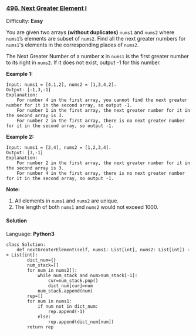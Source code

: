 ### [496\. Next Greater Element I](https://leetcode.com/problems/next-greater-element-i/)

Difficulty: **Easy**


You are given two arrays **(without duplicates)** `nums1` and `nums2` where `nums1`’s elements are subset of `nums2`. Find all the next greater numbers for `nums1`'s elements in the corresponding places of `nums2`.

The Next Greater Number of a number **x** in `nums1` is the first greater number to its right in `nums2`. If it does not exist, output -1 for this number.

**Example 1:**  

```
Input: nums1 = [4,1,2], nums2 = [1,3,4,2].
Output: [-1,3,-1]
Explanation:
    For number 4 in the first array, you cannot find the next greater number for it in the second array, so output -1.
    For number 1 in the first array, the next greater number for it in the second array is 3.
    For number 2 in the first array, there is no next greater number for it in the second array, so output -1.
```

**Example 2:**  

```
Input: nums1 = [2,4], nums2 = [1,2,3,4].
Output: [3,-1]
Explanation:
    For number 2 in the first array, the next greater number for it in the second array is 3.
    For number 4 in the first array, there is no next greater number for it in the second array, so output -1.
```

**Note:**  

1.  All elements in `nums1` and `nums2` are unique.
2.  The length of both `nums1` and `nums2` would not exceed 1000.


#### Solution

Language: **Python3**

```python3
class Solution:
    def nextGreaterElement(self, nums1: List[int], nums2: List[int]) -> List[int]:
        dict_num={}
        num_stack=[]
        for num in nums2[]:
            while num_stack and num>num_stack[-1]:
                cur=num_stack.pop()
                dict_num[cur]=num
            num_stack.append(num)
        rep=[]
        for num in nums1:
            if num not in dict_num:
                rep.append(-1)
            else:
                rep.append(dict_num[num])
        return rep
        
```